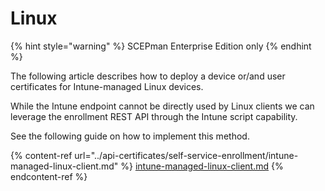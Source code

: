 # Linux

{% hint style="warning" %}
SCEPman Enterprise Edition only
{% endhint %}

The following article describes how to deploy a device or/and user certificates for Intune-managed Linux devices.



While the Intune endpoint cannot be directly used by Linux clients we can leverage the enrollment REST API through the Intune script capability.

See the following guide on how to implement this method.

{% content-ref url="../api-certificates/self-service-enrollment/intune-managed-linux-client.md" %}
[intune-managed-linux-client.md](../api-certificates/self-service-enrollment/intune-managed-linux-client.md)
{% endcontent-ref %}



